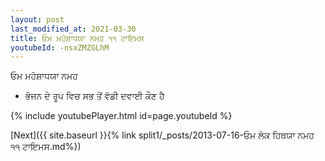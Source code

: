 ```yaml
---
layout: post
last_modified_at: 2021-03-30
title: ਓਮ ਮਹੋਸ਼ਾਧਯਾ ਨਮਹ ੧੧ ਟਾਇਮਸ
youtubeId: -nsxZMZGLhM
---
```

 
 
 ਓਮ ਮਹੋਸ਼ਾਧਯਾ ਨਮਹ  
 
 -  ਭੋਜਨ ਦੇ ਰੂਪ ਵਿਚ ਸਭ ਤੋਂ ਵੱਡੀ ਦਵਾਈ ਕੌਣ ਹੈ 
 
  
 
  
 
 
 
 
 
 


{% include youtubePlayer.html id=page.youtubeId %}
 
[Next]({{ site.baseurl }}{% link  split1/_posts/2013-07-16-ਓਮ ਲੋਕ ਹਿਥਯਾ ਨਮਹ ੧੧ ਟਾਇਮਸ.md%})
 
